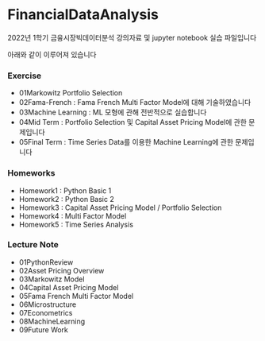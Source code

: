 # FinancialDataAnalysis

2022년 1학기 금융시장빅데이터분석 강의자료 및 jupyter notebook 실습 파일입니다

아래와 같이 이루어져 있습니다

### Exercise
  - 01Markowitz Portfolio Selection 
  - 02Fama-French : Fama French Multi Factor Model에 대해 기술하였습니다
  - 03Machine Learning : ML 모형에 관해 전반적으로 실습합니다
  - 04Mid Term : Portfolio Selection 및 Capital Asset Pricing Model에 관한 문제입니다
  - 05Final Term : Time Series Data를 이용한 Machine Learning에 관한 문제입니다 

### Homeworks
  - Homework1 : Python Basic 1
  - Homework2 : Python Basic 2
  - Homework3 : Capital Asset Pricing Model / Portfolio Selection
  - Homework4 : Multi Factor Model
  - Homework5 : Time Series Analysis

### Lecture Note
  - 01PythonReview
  - 02Asset Pricing Overview
  - 03Markowitz Model
  - 04Capital Asset Pricing Model
  - 05Fama French Multi Factor Model
  - 06Microstructure
  - 07Econometrics
  - 08MachineLearning
  - 09Future Work